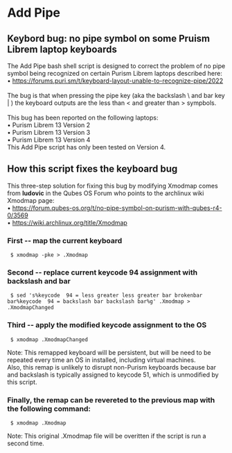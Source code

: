 # Add Pipe
## Keybord bug: no pipe symbol on some Pruism Librem laptop keyboards
The Add Pipe bash shell script is designed to correct the problem of no pipe symbol being recognized on certain Purism Librem laptops described here:<br>
&#8226; https://forums.puri.sm/t/keyboard-layout-unable-to-recognize-pipe/2022<br>
<br>
The bug is that when pressing the pipe key (aka the backslash \ and bar key | ) the keyboard outputs are the less than < and greater than > sympbols.<br>
<br>This bug has been reported on the following laptops:<br>
&#8226; Purism Librem 13 Version 2 <br>
&#8226; Purism Librem 13 Version 3 <br>
&#8226; Purism Librem 13 Version 4 <br>
This Add Pipe script has only been tested on Version 4.
## How this script fixes the keyboard bug
This three-step solution for fixing this bug by modifying Xmodmap comes from <b>ludovic</b> in the Qubes OS Forum who points to the archlinux wiki Xmodmap page: <br>
&#8226; https://forum.qubes-os.org/t/no-pipe-symbol-on-purism-with-qubes-r4-0/3569<br>
&#8226; https://wiki.archlinux.org/title/Xmodmap <br>
### First -- map the current keyboard
     $ xmodmap -pke > .Xmodmap


 ### Second -- replace current keycode 94 assignment with backslash and bar
     $ sed 's%keycode  94 = less greater less greater bar brokenbar bar%keycode  94 = backslash bar backslash bar%g' .Xmodmap > .XmodmapChanged

 ### Third -- apply the modified keycode assignment to the OS
     $ xmodmap .XmodmapChanged
Note: This remapped keyboard will be persistent, but will be need to be repeated every time an OS in installed, including virtual machines.<br>
Also, this remap is unlikely to disrupt non-Purism keyboards because bar and backslash is typically assigned to keycode 51, which is unmodified by this script.<br>
 ### Finally, the remap can be revereted to the previous map with the following command:
     $ xmodmap .Xmodmap
Note: This original .Xmodmap file will be overitten if the script is run a second time.
